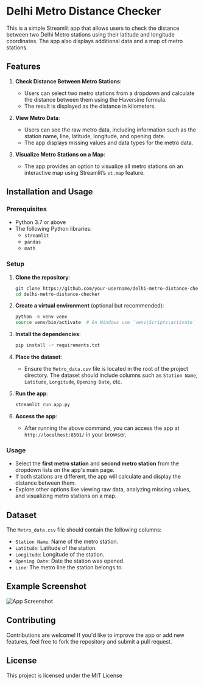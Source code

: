 # Delhi Metro Distance Checker

This is a simple Streamlit app that allows users to check the distance between two Delhi Metro stations using their latitude and longitude coordinates. The app also displays additional data and a map of metro stations.

## Features

1. **Check Distance Between Metro Stations**:
    - Users can select two metro stations from a dropdown and calculate the distance between them using the Haversine formula.
    - The result is displayed as the distance in kilometers.

2. **View Metro Data**:
    - Users can see the raw metro data, including information such as the station name, line, latitude, longitude, and opening date.
    - The app displays missing values and data types for the metro data.
    
3. **Visualize Metro Stations on a Map**:
    - The app provides an option to visualize all metro stations on an interactive map using Streamlit’s `st.map` feature.

## Installation and Usage

### Prerequisites
- Python 3.7 or above
- The following Python libraries:
  - `streamlit`
  - `pandas`
  - `math`

### Setup

1. **Clone the repository**:
    ```bash
    git clone https://github.com/your-username/delhi-metro-distance-checker.git
    cd delhi-metro-distance-checker
    ```

2. **Create a virtual environment** (optional but recommended):
    ```bash
    python -m venv venv
    source venv/bin/activate  # On Windows use `venv\Scripts\activate`
    ```

3. **Install the dependencies**:
    ```bash
    pip install -r requirements.txt
    ```

4. **Place the dataset**:
    - Ensure the `Metro_data.csv` file is located in the root of the project directory. The dataset should include columns such as `Station Name`, `Latitude`, `Longitude`, `Opening Date`, etc.

5. **Run the app**:
    ```bash
    streamlit run app.py
    ```

6. **Access the app**:
    - After running the above command, you can access the app at `http://localhost:8501/` in your browser.

### Usage

- Select the **first metro station** and **second metro station** from the dropdown lists on the app's main page.
- If both stations are different, the app will calculate and display the distance between them.
- Explore other options like viewing raw data, analyzing missing values, and visualizing metro stations on a map.

## Dataset

The `Metro_data.csv` file should contain the following columns:
- `Station Name`: Name of the metro station.
- `Latitude`: Latitude of the station.
- `Longitude`: Longitude of the station.
- `Opening Date`: Date the station was opened.
- `Line`: The metro line the station belongs to.

## Example Screenshot

![App Screenshot](screenshot.png)

## Contributing

Contributions are welcome! If you'd like to improve the app or add new features, feel free to fork the repository and submit a pull request.

## License

This project is licensed under the MIT License
